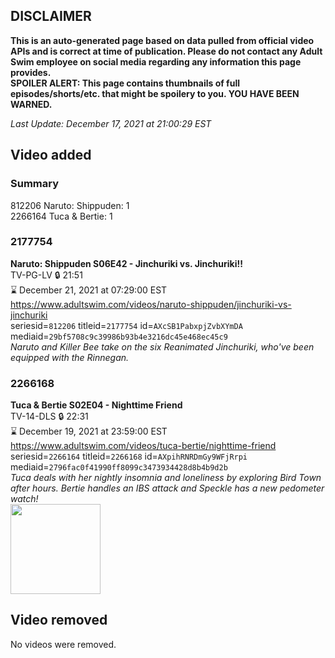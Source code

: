 ## DISCLAIMER
**This is an auto-generated page based on data pulled from official video APIs and is correct at time of publication. Please do not contact any Adult Swim employee on social media regarding any information this page provides.**  
**SPOILER ALERT: This page contains thumbnails of full episodes/shorts/etc. that might be spoilery to you. YOU HAVE BEEN WARNED.**  

_Last Update: December 17, 2021 at 21:00:29 EST_
## Video added
### Summary
812206 Naruto: Shippuden: 1  
2266164 Tuca & Bertie: 1  
### 2177754
**Naruto: Shippuden S06E42 - Jinchuriki vs. Jinchuriki!!**  
TV-PG-LV 🔒 21:51  
⌛ December 21, 2021 at 07:29:00 EST  
https://www.adultswim.com/videos/naruto-shippuden/jinchuriki-vs-jinchuriki  
seriesid=`812206` titleid=`2177754` id=`AXcSB1PabxpjZvbXYmDA` mediaid=`29bf5708c9c39986b93b4e3216dc45e468ec45c9`  
_Naruto and Killer Bee take on the six Reanimated Jinchuriki, who've been equipped with the Rinnegan._  
### 2266168
**Tuca & Bertie S02E04 - Nighttime Friend**  
TV-14-DLS 🔒 22:31  
⌛ December 19, 2021 at 23:59:00 EST  
https://www.adultswim.com/videos/tuca-bertie/nighttime-friend  
seriesid=`2266164` titleid=`2266168` id=`AXpihRNRDmGy9WFjRrpi` mediaid=`2796fac0f41990ff8099c3473934428d8b4b9d2b`  
_Tuca deals with her nightly insomnia and loneliness by exploring Bird Town after hours. Bertie handles an IBS attack and Speckle has a new pedometer watch!_  
<a href="https://media.cdn.adultswim.com/uploads/20210701/thumbnails/2_2171145450-TucaAndBertie_204_NighttimeFriend.png"><img src="https://media.cdn.adultswim.com/uploads/20210701/thumbnails/2_2171145450-TucaAndBertie_204_NighttimeFriend.png" height="144px" /></a>
## Video removed
No videos were removed.  
